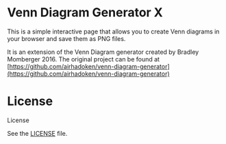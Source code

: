 # Venn Diagram Generator X

This is a simple interactive page that allows you to create Venn diagrams in your browser and save them as PNG files.

It is an extension of the Venn Diagram generator created by Bradley Momberger 2016. The original project can be found at [https://github.com/airhadoken/venn-diagram-generator](https://github.com/airhadoken/venn-diagram-generator)

# License

License

See the [LICENSE](https://github.com/jekyll/jekyll/blob/master/LICENSE) file.
